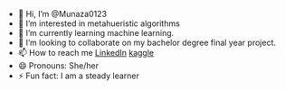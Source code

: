- 👋 Hi, I’m @Munaza0123
- 👀 I’m interested in metahueristic algorithms 
- 🌱 I’m currently learning machine learning.
- 💞️ I’m looking to collaborate on my bachelor degree final year project.
- 📫 How to reach me  <a href="https://www.linkedin.com/in/munaza-fatima-9a6aa4327/">LinkedIn</a> <a href="https://www.kaggle.com/maken123">kaggle</a>
- 😄 Pronouns: She/her
- ⚡ Fun fact: I am a steady learner

<!---
Munaza0123/Munaza0123 is a ✨ special ✨ repository because its `README.md` (this file) appears on your GitHub profile.
You can click the Preview link to take a look at your changes.
--->

